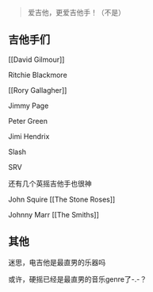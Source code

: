 > 爱吉他，更爱吉他手！（不是）

## 吉他手们

[[David Gilmour]]

Ritchie Blackmore

[[Rory Gallagher]]

Jimmy Page

Peter Green

Jimi Hendrix

Slash

SRV

还有几个英摇吉他手也很神

John Squire [[The Stone Roses]]

Johnny Marr [[The Smiths]]





## 其他

迷思，电吉他是最直男的乐器吗

或许，硬摇已经是最直男的音乐genre了-.-？